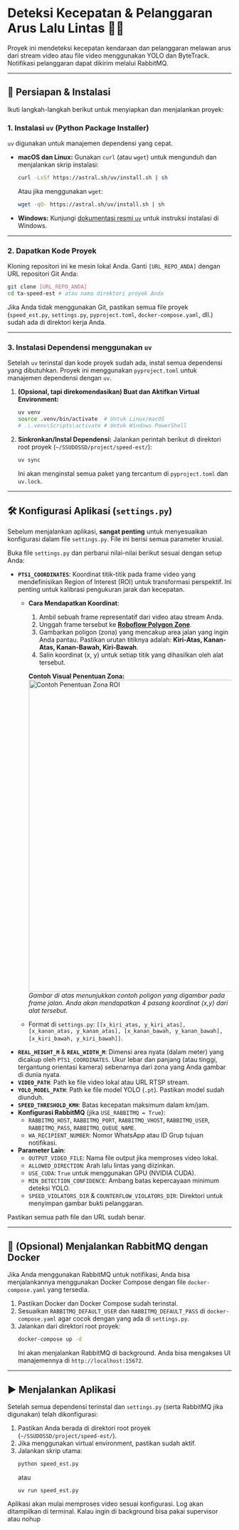 # Deteksi Kecepatan & Pelanggaran Arus Lalu Lintas 🚗💨

Proyek ini mendeteksi kecepatan kendaraan dan pelanggaran melawan arus dari stream video atau file video menggunakan YOLO dan ByteTrack. Notifikasi pelanggaran dapat dikirim melalui RabbitMQ.

---
## 🚦 Persiapan & Instalasi

Ikuti langkah-langkah berikut untuk menyiapkan dan menjalankan proyek:

### 1. Instalasi `uv` (Python Package Installer)

`uv` digunakan untuk manajemen dependensi yang cepat.

* **macOS dan Linux:**
    Gunakan `curl` (atau `wget`) untuk mengunduh dan menjalankan skrip instalasi:
    ```bash
    curl -LsSf https://astral.sh/uv/install.sh | sh
    ```
    Atau jika menggunakan `wget`:
    ```bash
    wget -qO- https://astral.sh/uv/install.sh | sh
    ```


* **Windows:**
    Kunjungi [dokumentasi resmi `uv`](https://astral.sh/uv#installation) untuk instruksi instalasi di Windows.

---
### 2. Dapatkan Kode Proyek

Kloning repositori ini ke mesin lokal Anda. Ganti `[URL_REPO_ANDA]` dengan URL repositori Git Anda:

```bash
git clone [URL_REPO_ANDA]
cd ta-speed-est # atau nama direktori proyek Anda
```
Jika Anda tidak menggunakan Git, pastikan semua file proyek (`speed_est.py`, `settings.py`, `pyproject.toml`, `docker-compose.yaml`, dll.) sudah ada di direktori kerja Anda.

---
### 3. Instalasi Dependensi menggunakan `uv`

Setelah `uv` terinstal dan kode proyek sudah ada, instal semua dependensi yang dibutuhkan. Proyek ini menggunakan `pyproject.toml` untuk manajemen dependensi dengan `uv`.

1.  **(Opsional, tapi direkomendasikan) Buat dan Aktifkan Virtual Environment:**
    ```bash
    uv venv
    source .venv/bin/activate  # Untuk Linux/macOS
    # .\.venv\Scripts\activate # Untuk Windows PowerShell
    ```

2.  **Sinkronkan/Instal Dependensi:**
    Jalankan perintah berikut di direktori root proyek (`~/SSUDOSSD/project/speed-est/`):
    ```bash
    uv sync
    ```
    Ini akan menginstal semua paket yang tercantum di `pyproject.toml` dan `uv.lock`.

---
## 🛠️ Konfigurasi Aplikasi (`settings.py`)

Sebelum menjalankan aplikasi, **sangat penting** untuk menyesuaikan konfigurasi dalam file `settings.py`. File ini berisi semua parameter krusial.

Buka file `settings.py` dan perbarui nilai-nilai berikut sesuai dengan setup Anda:

* **`PTS1_COORDINATES`**: Koordinat titik-titik pada frame video yang mendefinisikan Region of Interest (ROI) untuk transformasi perspektif. Ini penting untuk kalibrasi pengukuran jarak dan kecepatan.
    * **Cara Mendapatkan Koordinat**:
        1.  Ambil sebuah frame representatif dari video atau stream Anda.
        2.  Unggah frame tersebut ke [**Roboflow Polygon Zone**](https://polygonzone.roboflow.com/).
        3.  Gambarkan poligon (zona) yang mencakup area jalan yang ingin Anda pantau. Pastikan urutan titiknya adalah: **Kiri-Atas, Kanan-Atas, Kanan-Bawah, Kiri-Bawah**.
        4.  Salin koordinat (x, y) untuk setiap titik yang dihasilkan oleh alat tersebut.

        **Contoh Visual Penentuan Zona:**
        <img width="700" alt="Contoh Penentuan Zona ROI" src="https://github.com/user-attachments/assets/ac6939f2-1eaf-4311-9689-8a1069d6d633" />
        *Gambar di atas menunjukkan contoh poligon yang digambar pada frame jalan. Anda akan mendapatkan 4 pasang koordinat (x,y) dari alat tersebut.*

    * Format di `settings.py`: `[[x_kiri_atas, y_kiri_atas], [x_kanan_atas, y_kanan_atas], [x_kanan_bawah, y_kanan_bawah], [x_kiri_bawah, y_kiri_bawah]]`.
* **`REAL_HEIGHT_M`** & **`REAL_WIDTH_M`**: Dimensi area nyata (dalam meter) yang dicakup oleh `PTS1_COORDINATES`. Ukur lebar dan panjang (atau tinggi, tergantung orientasi kamera) sebenarnya dari zona yang Anda gambar di dunia nyata.
* **`VIDEO_PATH`**: Path ke file video lokal atau URL RTSP stream.
* **`YOLO_MODEL_PATH`**: Path ke file model YOLO (`.pt`). Pastikan model sudah diunduh.
* **`SPEED_THRESHOLD_KMH`**: Batas kecepatan maksimum dalam km/jam.
* **Konfigurasi RabbitMQ** (jika `USE_RABBITMQ = True`):
    * `RABBITMQ_HOST`, `RABBITMQ_PORT`, `RABBITMQ_VHOST`, `RABBITMQ_USER`, `RABBITMQ_PASS`, `RABBITMQ_QUEUE_NAME`.
    * `WA_RECIPIENT_NUMBER`: Nomor WhatsApp atau ID Grup tujuan notifikasi.
* **Parameter Lain**:
    * `OUTPUT_VIDEO_FILE`: Nama file output jika memproses video lokal.
    * `ALLOWED_DIRECTION`: Arah lalu lintas yang diizinkan.
    * `USE_CUDA`: `True` untuk menggunakan GPU (NVIDIA CUDA).
    * `MIN_DETECTION_CONFIDENCE`: Ambang batas kepercayaan minimum deteksi YOLO.
    * `SPEED_VIOLATORS_DIR` & `COUNTERFLOW_VIOLATORS_DIR`: Direktori untuk menyimpan gambar bukti pelanggaran.

Pastikan semua path file dan URL sudah benar.

---
## 🐳 (Opsional) Menjalankan RabbitMQ dengan Docker

Jika Anda menggunakan RabbitMQ untuk notifikasi, Anda bisa menjalankannya menggunakan Docker Compose dengan file `docker-compose.yaml` yang tersedia.

1.  Pastikan Docker dan Docker Compose sudah terinstal.
2.  Sesuaikan `RABBITMQ_DEFAULT_USER` dan `RABBITMQ_DEFAULT_PASS` di `docker-compose.yaml` agar cocok dengan yang ada di `settings.py`.
3.  Jalankan dari direktori root proyek:
    ```bash
    docker-compose up -d
    ```
    Ini akan menjalankan RabbitMQ di background. Anda bisa mengakses UI manajemennya di `http://localhost:15672`.

---
## ▶️ Menjalankan Aplikasi

Setelah semua dependensi terinstal dan `settings.py` (serta RabbitMQ jika digunakan) telah dikonfigurasi:

1.  Pastikan Anda berada di direktori root proyek (`~/SSUDOSSD/project/speed-est/`).
2.  Jika menggunakan virtual environment, pastikan sudah aktif.
3.  Jalankan skrip utama:
    ```bash
    python speed_est.py
    ```
    atau
    ```
    uv run speed_est.py
    ```

Aplikasi akan mulai memproses video sesuai konfigurasi. Log akan ditampilkan di terminal. Kalau ingin di background bisa pakai supervisor atau nohup

